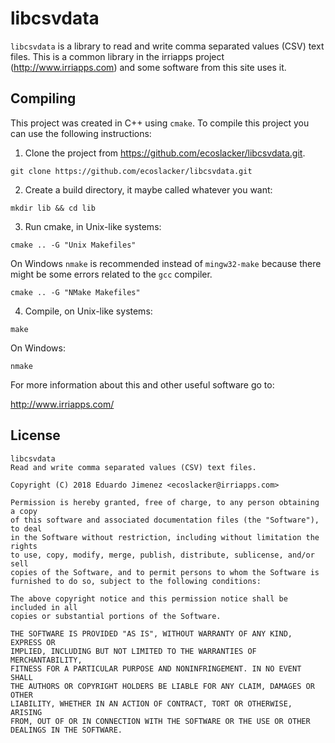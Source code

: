 # libcsvdata

`libcsvdata` is a library to read and write comma separated values (CSV) text files.
This is a common library in the irriapps project (<http://www.irriapps.com>) and some software from this site uses it. 

## Compiling

This project was created in C++ using `cmake`. To compile this project you can use the following instructions:

1. Clone the project from <https://github.com/ecoslacker/libcsvdata.git>.
```
git clone https://github.com/ecoslacker/libcsvdata.git
```

2. Create a build directory, it maybe called whatever you want:

```
mkdir lib && cd lib
```

3. Run cmake, in Unix-like systems:
```
cmake .. -G "Unix Makefiles"
```

On Windows `nmake` is recommended instead of `mingw32-make` because there might be some errors related to the `gcc` compiler.
```
cmake .. -G "NMake Makefiles"
```

4. Compile, on Unix-like systems:
```
make
```

On Windows:
```
nmake
```

For more information about this and other useful software go to:

<http://www.irriapps.com/>

## License

```
libcsvdata
Read and write comma separated values (CSV) text files.

Copyright (C) 2018 Eduardo Jimenez <ecoslacker@irriapps.com>

Permission is hereby granted, free of charge, to any person obtaining a copy
of this software and associated documentation files (the "Software"), to deal
in the Software without restriction, including without limitation the rights
to use, copy, modify, merge, publish, distribute, sublicense, and/or sell
copies of the Software, and to permit persons to whom the Software is
furnished to do so, subject to the following conditions:

The above copyright notice and this permission notice shall be included in all
copies or substantial portions of the Software.

THE SOFTWARE IS PROVIDED "AS IS", WITHOUT WARRANTY OF ANY KIND, EXPRESS OR
IMPLIED, INCLUDING BUT NOT LIMITED TO THE WARRANTIES OF MERCHANTABILITY,
FITNESS FOR A PARTICULAR PURPOSE AND NONINFRINGEMENT. IN NO EVENT SHALL
THE AUTHORS OR COPYRIGHT HOLDERS BE LIABLE FOR ANY CLAIM, DAMAGES OR OTHER
LIABILITY, WHETHER IN AN ACTION OF CONTRACT, TORT OR OTHERWISE, ARISING
FROM, OUT OF OR IN CONNECTION WITH THE SOFTWARE OR THE USE OR OTHER
DEALINGS IN THE SOFTWARE.
```
